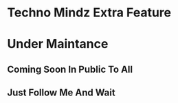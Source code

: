# Techno Mindz Extra Feature
# <b>Under Maintance</b>
## Coming Soon In Public To All
## Just Follow Me And Wait
